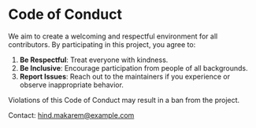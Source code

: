 # Code of Conduct

We aim to create a welcoming and respectful environment for all contributors. By participating in this project, you agree to:

1. **Be Respectful**: Treat everyone with kindness.
2. **Be Inclusive**: Encourage participation from people of all backgrounds.
3. **Report Issues**: Reach out to the maintainers if you experience or observe inappropriate behavior.

Violations of this Code of Conduct may result in a ban from the project.

Contact: hind.makarem@example.com